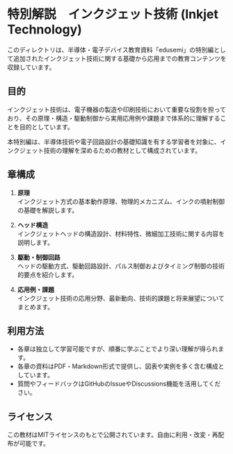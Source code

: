 # 特別解説　インクジェット技術 (Inkjet Technology)

このディレクトリは、半導体・電子デバイス教育資料「edusemi」の特別編として追加されたインクジェット技術に関する基礎から応用までの教育コンテンツを収録しています。

## 目的

インクジェット技術は、電子機器の製造や印刷技術において重要な役割を担っており、その原理・構造・駆動制御から実用応用例や課題まで体系的に理解することを目的としています。  

本特別編は、半導体技術や電子回路設計の基礎知識を有する学習者を対象に、インクジェット技術の理解を深めるための教材として構成されています。  

## 章構成

1. **原理**  
   インクジェット方式の基本動作原理、物理的メカニズム、インクの噴射制御の基礎を解説します。

2. **ヘッド構造**  
   インクジェットヘッドの構造設計、材料特性、微細加工技術に関する内容を説明します。

3. **駆動・制御回路**  
   ヘッドの駆動方式、駆動回路設計、パルス制御およびタイミング制御の技術的要点を紹介します。

4. **応用例・課題**  
   インクジェット技術の応用分野、最新動向、技術的課題と将来展望についてまとめます。

## 利用方法

- 各章は独立して学習可能ですが、順番に学ぶことでより深い理解が得られます。  
- 各章の資料はPDF・Markdown形式で提供し、図表や実例を多く含む構成としています。  
- 質問やフィードバックはGitHubのIssueやDiscussions機能を活用してください。

## ライセンス

この教材はMITライセンスのもとで公開されています。自由に利用・改変・再配布が可能です。
